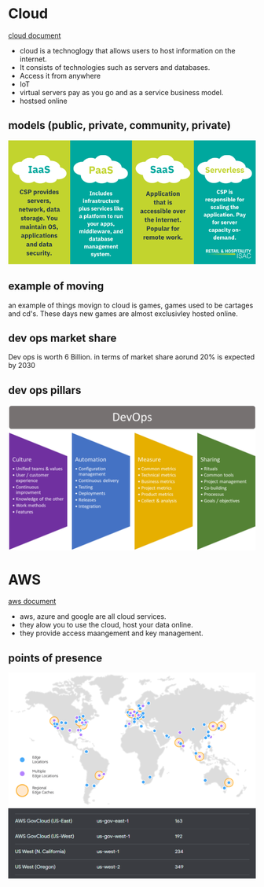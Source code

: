 # Cloud
[cloud document](cloud.md)
- cloud is a technoglogy that allows users to host information on the internet.
- It consists of technologies such as servers and databases.
- Access it from anywhere
- IoT
- virtual servers pay as you go and as a service business model.
- hostsed online

## models (public, private, community, private)
![types of model, public, private, community, private](images/4-types-of-service-models.png)

## example of moving
an example of things movign to cloud is games, games used to be cartages and cd's. These days new games are almost exclusivley hosted online. 

## dev ops market share
Dev ops is worth 6 Billion. in terms of market share aorund 20% is expected by 2030

## dev ops pillars
![pillars of dev ops](images/Assessing-DevOps.png) 

# AWS 
[aws document](aws.md)
- aws, azure and google are all cloud services.
- they alow you to use the cloud, host your data online.
- they provide access maangement and key management. 

## points of presence
![PoP](images/cf_map_2019_2.png)
![regions](images/Untitled.png)

